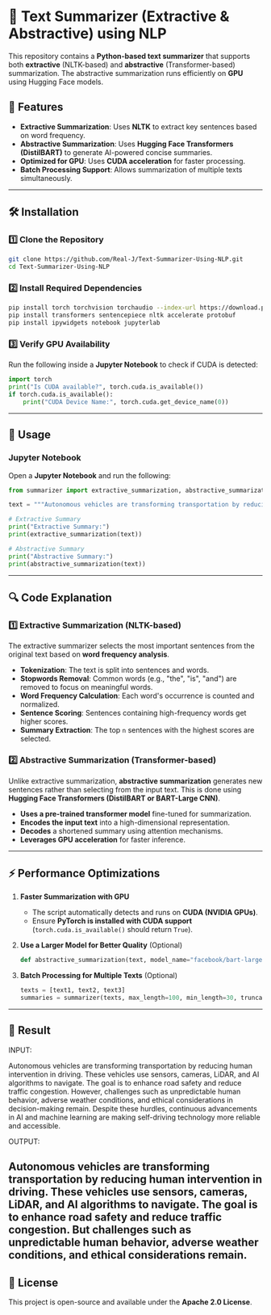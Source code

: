 # 🚀 Text Summarizer (Extractive & Abstractive) using NLP

This repository contains a **Python-based text summarizer** that supports both **extractive** (NLTK-based) and **abstractive** (Transformer-based) summarization. The abstractive summarization runs efficiently on **GPU** using Hugging Face models.

## 📌 Features
- **Extractive Summarization**: Uses **NLTK** to extract key sentences based on word frequency.
- **Abstractive Summarization**: Uses **Hugging Face Transformers (DistilBART)** to generate AI-powered concise summaries.
- **Optimized for GPU**: Uses **CUDA acceleration** for faster processing.
- **Batch Processing Support**: Allows summarization of multiple texts simultaneously.

---
## 🛠 Installation
### 1️⃣ Clone the Repository
```bash
git clone https://github.com/Real-J/Text-Summarizer-Using-NLP.git
cd Text-Summarizer-Using-NLP
```

### 2️⃣ Install Required Dependencies
```bash
pip install torch torchvision torchaudio --index-url https://download.pytorch.org/whl/cu121
pip install transformers sentencepiece nltk accelerate protobuf
pip install ipywidgets notebook jupyterlab
```

### 3️⃣ Verify GPU Availability
Run the following inside a **Jupyter Notebook** to check if CUDA is detected:
```python
import torch
print("Is CUDA available?", torch.cuda.is_available())
if torch.cuda.is_available():
    print("CUDA Device Name:", torch.cuda.get_device_name(0))
```

---
## 🚀 Usage
### **Jupyter Notebook**
Open a **Jupyter Notebook** and run the following:

```python
from summarizer import extractive_summarization, abstractive_summarization

text = """Autonomous vehicles are transforming transportation by reducing human intervention in driving. These vehicles use sensors, cameras, LiDAR, and AI algorithms to navigate. The goal is to enhance road safety and reduce traffic congestion. However, challenges such as unpredictable human behavior, adverse weather conditions, and ethical considerations in decision-making remain. Despite these hurdles, continuous advancements in AI and machine learning are making self-driving technology more reliable and accessible."""

# Extractive Summary
print("Extractive Summary:")
print(extractive_summarization(text))

# Abstractive Summary
print("Abstractive Summary:")
print(abstractive_summarization(text))
```

---
## 🔍 Code Explanation
### 1️⃣ **Extractive Summarization (NLTK-based)**
The extractive summarizer selects the most important sentences from the original text based on **word frequency analysis**.

- **Tokenization**: The text is split into sentences and words.
- **Stopwords Removal**: Common words (e.g., "the", "is", "and") are removed to focus on meaningful words.
- **Word Frequency Calculation**: Each word's occurrence is counted and normalized.
- **Sentence Scoring**: Sentences containing high-frequency words get higher scores.
- **Summary Extraction**: The top `n` sentences with the highest scores are selected.

### 2️⃣ **Abstractive Summarization (Transformer-based)**
Unlike extractive summarization, **abstractive summarization** generates new sentences rather than selecting from the input text. This is done using **Hugging Face Transformers (DistilBART or BART-Large CNN)**.

- **Uses a pre-trained transformer model** fine-tuned for summarization.
- **Encodes the input text** into a high-dimensional representation.
- **Decodes** a shortened summary using attention mechanisms.
- **Leverages GPU acceleration** for faster inference.

---
## ⚡ Performance Optimizations
1. **Faster Summarization with GPU**
   - The script automatically detects and runs on **CUDA (NVIDIA GPUs)**.
   - Ensure **PyTorch is installed with CUDA support** (`torch.cuda.is_available()` should return `True`).

2. **Use a Larger Model for Better Quality** (Optional)
   ```python
   def abstractive_summarization(text, model_name="facebook/bart-large-cnn"):
   ```

3. **Batch Processing for Multiple Texts** (Optional)
   ```python
   texts = [text1, text2, text3]
   summaries = summarizer(texts, max_length=100, min_length=30, truncation=True)
   ```
---
## 🔢 Result

INPUT: 

Autonomous vehicles are transforming transportation by reducing human
intervention in driving. These vehicles use sensors, cameras, LiDAR,
and AI algorithms to navigate. The goal is to enhance road safety and
reduce traffic congestion. However, challenges such as
unpredictable human behavior, adverse weather conditions, and ethical
considerations in decision-making remain. Despite these hurdles,
continuous advancements in AI and machine learning are making self-driving 
technology more reliable and accessible.

OUTPUT:

Autonomous vehicles are transforming transportation by reducing human intervention in driving. 
These vehicles use sensors, cameras, LiDAR, and AI algorithms to navigate. The goal is to enhance 
road safety and reduce traffic congestion. But challenges such as unpredictable human behavior,
adverse weather conditions, and ethical considerations remain.
---
## 📜 License
This project is open-source and available under the **Apache 2.0 License**.

